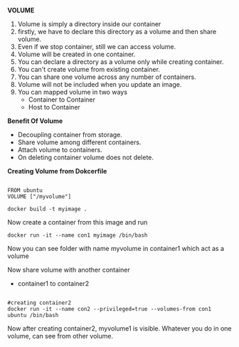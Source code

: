 **VOLUME**

1) Volume is simply a directory inside our container
2) firstly, we have to declare this directory as a volume and then share volume.
3) Even if we stop container, still we can access volume.
4) Volume will be created in one container.
5) You can declare a directory as a volume only while creating container.
6) You can't create volume from existing container.
7) You can share one volume across any number of containers.
8) Volume will not be included when you update an image.
9) You can mapped volume in two ways
    - Container to Container
    - Host to Container
  
**Benefit Of Volume**
- Decoupling container from storage.
- Share volume among different containers.
- Attach volume to containers.
- On deleting container volume does not delete.

**Creating Volume from Dokcerfile**
<pre><code>
FROM ubuntu
VOLUME ["/myvolume"]
</code></pre>

<pre><code>docker build -t myimage .</code></pre>
Now create a container from this image and run
<pre><code>docker run -it --name con1 myimage /bin/bash</code></pre>
Now you can see folder with name myvolume in container1 which act as a volume

Now share volume with another container
- container1 to container2
<pre><code>
#creating container2
docker run -it --name con2 --privileged=true --volumes-from con1 ubuntu /bin/bash
</code></pre>
Now after creating container2, myvolume1 is visible. Whatever you do in one volume, can see from other volume.
